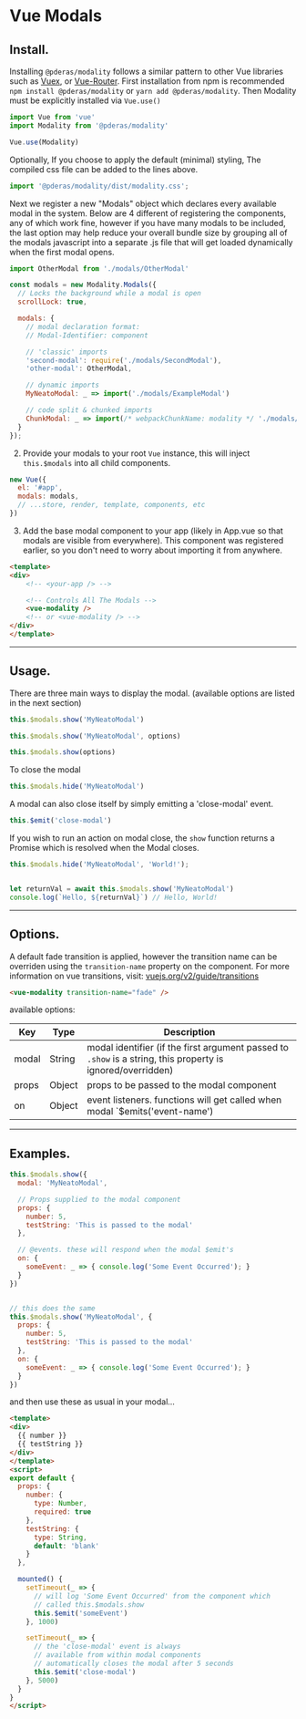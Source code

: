 # Vue Modals

## Install.

Installing `@pderas/modality` follows a similar pattern to other Vue libraries such as [Vuex](https://vuex.vuejs.org/), or [Vue-Router](https://router.vuejs.org/). First installation from npm is recommended `npm install @pderas/modality` or `yarn add @pderas/modality`. Then Modality must be explicitly installed via `Vue.use()`
```js
import Vue from 'vue'
import Modality from '@pderas/modality'

Vue.use(Modality)
```

Optionally, If you choose to apply the default (minimal) styling, The compiled css file can be added to the lines above.
```js
import '@pderas/modality/dist/modality.css';
```

Next we register a new "Modals" object which declares every available modal in the system. Below are 4 different of registering the components, any of which work fine, however if you have many modals to be included, the last option may help reduce your overall bundle size by grouping all of the modals javascript into a separate .js file that will get loaded dynamically when the first modal opens.

```js
import OtherModal from './modals/OtherModal'

const modals = new Modality.Modals({
  // Locks the background while a modal is open
  scrollLock: true,

  modals: {
    // modal declaration format:
    // Modal-Identifier: component

    // 'classic' imports
    'second-modal': require('./modals/SecondModal'),
    'other-modal': OtherModal,

    // dynamic imports
    MyNeatoModal: _ => import('./modals/ExampleModal')

    // code split & chunked imports
    ChunkModal: _ => import(/* webpackChunkName: modality */ './modals/ExampleModal2'),
  }
});
```

2. Provide your modals to your root `Vue` instance, this will inject `this.$modals` into all child components.
```js
new Vue({
  el: '#app',
  modals: modals,
  // ...store, render, template, components, etc
})
```

3. Add the base modal component to your app (likely in App.vue so that modals are visible from everywhere). This component was registered earlier, so you don't need to worry about importing it from anywhere.

```html
<template>
<div>
    <!-- <your-app /> -->

    <!-- Controls All The Modals -->
    <vue-modality />
    <!-- or <vue-modality /> -->
</div>
</template>
```


---

## Usage.

There are three main ways to display the modal. (available options are listed in the next section)
```js
this.$modals.show('MyNeatoModal')

this.$modals.show('MyNeatoModal', options)

this.$modals.show(options)
```

To close the modal
```js
this.$modals.hide('MyNeatoModal')
```

A modal can also close itself by simply emitting a 'close-modal' event.
```js
this.$emit('close-modal')
```

If you wish to run an action on modal close, the `show` function returns a Promise which is resolved when the Modal closes.
```js
this.$modals.hide('MyNeatoModal', 'World!');


let returnVal = await this.$modals.show('MyNeatoModal')
console.log(`Hello, ${returnVal}`) // Hello, World!
```
---

## Options.
A default fade transition is applied, however the transition name can be overriden using the `transition-name` property on the component. For more information on vue transitions, visit: [vuejs.org/v2/guide/transitions](https://vuejs.org/v2/guide/transitions.html)

```html
<vue-modality transition-name="fade" />
```

available options:

| Key       | Type    | Description  |
| --------- | ------- | ----- |
| modal     | String  | modal identifier (if the first argument passed to `.show` is a string, this property is ignored/overridden) |
| props     | Object  | props to be passed to the modal component |
| on        | Object  | event listeners. functions will get called when modal `$emits('event-name') |

---

## Examples.

```js
this.$modals.show({
  modal: 'MyNeatoModal',

  // Props supplied to the modal component
  props: {
    number: 5,
    testString: 'This is passed to the modal'
  },

  // @events. these will respond when the modal $emit's
  on: {
    someEvent: _ => { console.log('Some Event Occurred'); }
  }
})


// this does the same
this.$modals.show('MyNeatoModal', {
  props: {
    number: 5,
    testString: 'This is passed to the modal'
  },
  on: {
    someEvent: _ => { console.log('Some Event Occurred'); }
  }
})
```

and then use these as usual in your modal...
```html
<template>
<div>
  {{ number }}
  {{ testString }}
</div>
</template>
<script>
export default {
  props: {
    number: {
      type: Number,
      required: true
    },
    testString: {
      type: String,
      default: 'blank'
    }
  },

  mounted() {
    setTimeout(_ => {
      // will log 'Some Event Occurred' from the component which
      // called this.$modals.show
      this.$emit('someEvent')
    }, 1000)

    setTimeout(_ => {
      // the 'close-modal' event is always
      // available from within modal components
      // automatically closes the modal after 5 seconds
      this.$emit('close-modal')
    }, 5000)
  }
}
</script>
```
